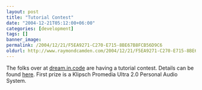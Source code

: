 ```yaml
---
layout: post
title: "Tutorial Contest"
date: "2004-12-21T05:12:00+06:00"
categories: [development]
tags: []
banner_image: 
permalink: /2004/12/21/F5EA9271-C270-E715-8BE67B8FCB56D9C6
oldurl: http://www.raymondcamden.com/2004/12/21/F5EA9271-C270-E715-8BE67B8FCB56D9C6
---
```


The folks over at <a href="http://www.dreamincode.net">dream.in.code</a> are having a tutorial contest. Details can be found <a href="http://forums.dreamincode.net/index.php?showtopic=9834">here</a>. First prize is a Klipsch Promedia Ultra 2.0 Personal Audio System.